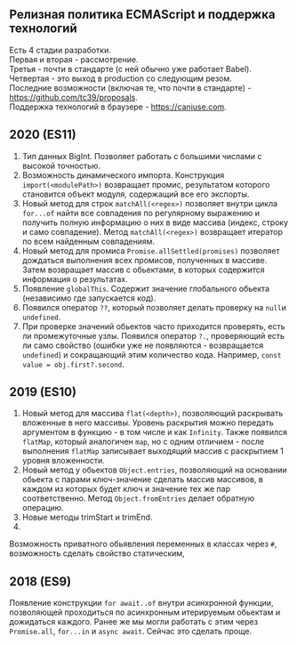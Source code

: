 ## Релизная политика ECMAScript и поддержка технологий
Есть 4 стадии разработки.  
Первая и вторая - рассмотрение.  
Третья - почти в стандарте (с ней обычно уже работает Babel).   
Четвертая - это выход в production со следующим резом.  
Последние возможности (включая те, что почти в стандарте) - https://github.com/tc39/proposals.  
Поддержка технологий в браузере - https://caniuse.com.

## 2020 (ES11)

1. Тип данных BigInt. Позволяет работать с большими числами с высокой точностью.
2. Возможность динамического импорта. Конструкция `import(<modulePath>)` возвращает промис, результатом которого становится объект модуля, содержащий все его экспорты.
3. Новый метод для строк `matchAll(<regex>)` позволяет внутри цикла `for...of` найти все совпадения по регулярному выражению и 
получить полную информацию о них в виде массива (индекс, строку и само совпадение). Метод `matchAll(<regex>)` возвращает  итератор по всем найденным совпадениям.
4. Новый метод для промиса `Promise.allSettled(promises)` позволяет дождаться выполнения всех промисов, полученных в массиве. Затем возвращает массив с обьектами, в 
которых содержится информация о результатах.
5. Появление `globalThis`. Содержит значение глобального обьекта (независимо где запускается код).  
6. Появился оператор `??`, который позволяет делать проверку на `null`и `undefined`.
7. При проверке значений обьектов часто приходится проверять, есть ли промежуточные узлы. Появился оператор `?.`, проверяющий есть ли само свойство (ошибки уже не появляются - 
возвращается `undefined`) и сокращающий этим количество кода. Например, `const value = obj.first?.second`.

## 2019 (ES10)

1. Новый метод для массива `flat(<depth>)`, позволяющий раскрывать вложенные в него массивы. Уровень раскрытия можно передать аргументом в функцию - в том числе и 
как `Infinity`. Также появился `flatMap`, который аналогичен `map`, но с одним отличием - после выполнения `flatMap` записывает выходящий массив с раскрытием 1 уровня 
вложенности.
2. Новый метод у обьектов `Object.entries`, позволяющий на основании обьекта с парами ключ-значение сделать массив массивов, в каждом из которых будет ключ и значение 
тех же пар соответственно. Метод `Object.fromEntries` делает обратную операцию.
3. Новые методы trimStart и trimEnd.
4. 


Возможность приватного обьявления переменных в классах через `#`, возможность сделать свойство статическим, 

## 2018 (ES9)

Появление конструкции `for await..of` внутри асинхронной функции, позволяющей проходиться по асинхронным итерируемым обьектам и дожидаться каждого.
Ранее же мы могли работать с этим через `Promise.all`, `for...in` и `async await`. Сейчас это сделать проще.
